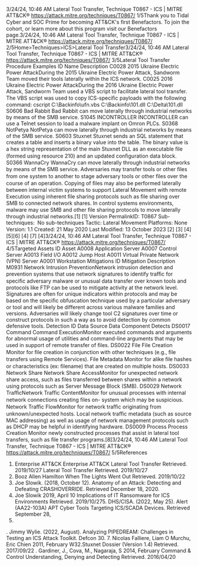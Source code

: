 3/24/24, 10:46 AM Lateral Tool Transfer, Technique T0867 - ICS | MITRE ATT&CK®
https://attack.mitre.org/techniques/T0867/ 1/5Thank you to Tidal Cyber and SOC Prime for becoming ATT&CK's ﬁrst Benefactors. To join the cohort, or learn more about this program visit our
Benefactors page.3/24/24, 10:46 AM Lateral Tool Transfer, Technique T0867 - ICS | MITRE ATT&CK®
https://attack.mitre.org/techniques/T0867/ 2/5Home>Techniques>ICS>Lateral Tool Transfer3/24/24, 10:46 AM Lateral Tool Transfer, Technique T0867 - ICS | MITRE ATT&CK®
https://attack.mitre.org/techniques/T0867/ 3/5Lateral Tool Transfer
Procedure Examples
ID Name Description
C0028 2015 Ukraine Electric
Power AttackDuring the 2015 Ukraine Electric Power Attack, Sandworm Team moved their tools laterally within the
ICS network. 
C0025 2016 Ukraine Electric
Power AttackDuring the 2016 Ukraine Electric Power Attack, Sandworm Team used a VBS script to facilitate
lateral tool transfer. The VBS script was used to copy ICS-speciﬁc payloads with the following
command: cscript C:\Backinfo\ufn.vbs C:\Backinfo\101.dll C:\Delta\101.dll
S0606 Bad Rabbit Bad Rabbit can move laterally through industrial networks by means of the SMB service. 
S1045 INCONTROLLER INCONTROLLER can use a Telnet session to load a malware implant on Omron PLCs.
S0368 NotPetya NotPetya can move laterally through industrial networks by means of the SMB service. 
S0603 Stuxnet Stuxnet sends an SQL statement that creates a table and inserts a binary value into the table. The
binary value is a hex string representation of the main Stuxnet DLL as an executable ﬁle (formed
using resource 210) and an updated conﬁguration data block. 
S0366 WannaCry WannaCry can move laterally through industrial networks by means of the SMB service. Adversaries may transfer tools or other ﬁles from one system to another to stage adversary tools or other ﬁles over the course of an
operation. Copying of ﬁles may also be performed laterally between internal victim systems to support Lateral Movement with remote
Execution using inherent ﬁle sharing protocols such as ﬁle sharing over SMB to connected network shares. 
In control systems environments, malware may use SMB and other ﬁle sharing protocols to move laterally through industrial networks.[1]
[1]
Version PermalinkID: T0867
Sub-techniques:  No sub-techniques
 
Tactic: Lateral Movement
 
Platforms: None
Version: 1.1
Created: 21 May 2020
Last Modiﬁed: 13 October 2023
[2]
[3]
[4]
[5][6]
[4]
[7]
[4]3/24/24, 10:46 AM Lateral Tool Transfer, Technique T0867 - ICS | MITRE ATT&CK®
https://attack.mitre.org/techniques/T0867/ 4/5Targeted Assets
ID Asset
A0008 Application Server
A0007 Control Server
A0013 Field I/O
A0012 Jump Host
A0011 Virtual Private Network (VPN) Server
A0001 Workstation
Mitigations
ID Mitigation Description
M0931 Network
Intrusion
PreventionNetwork intrusion detection and prevention systems that use network signatures to identify traﬃc for speciﬁc
adversary malware or unusual data transfer over known tools and protocols like FTP can be used to mitigate
activity at the network level. Signatures are often for unique indicators within protocols and may be based on
the speciﬁc obfuscation technique used by a particular adversary or tool and will likely be different across
various malware families and versions. Adversaries will likely change tool C2 signatures over time or
construct protocols in such a way as to avoid detection by common defensive tools. 
Detection
ID Data Source Data Component Detects
DS0017 Command Command
ExecutionMonitor executed commands and arguments for abnormal usage of utilities and
command-line arguments that may be used in support of remote transfer of ﬁles.
DS0022 File File Creation Monitor for ﬁle creation in conjunction with other techniques (e.g., ﬁle transfers using
Remote Services).
File Metadata Monitor for alike ﬁle hashes or characteristics (ex: ﬁlename) that are created on multiple
hosts.
DS0033 Network Share Network Share
AccessMonitor for unexpected network share access, such as ﬁles transferred between shares
within a network using protocols such as Server Message Block (SMB).
DS0029 Network TraﬃcNetwork Traﬃc
ContentMonitor for unusual processes with internal network connections creating ﬁles on-
system which may be suspicious.
Network Traﬃc
FlowMonitor for network traﬃc originating from unknown/unexpected hosts. Local network
traﬃc metadata (such as source MAC addressing) as well as usage of network
management protocols such as DHCP may be helpful in identifying hardware.
DS0009 Process Process Creation Monitor newly constructed processes that assist in lateral tool transfers, such as ﬁle
transfer programs.[8]3/24/24, 10:46 AM Lateral Tool Transfer, Technique T0867 - ICS | MITRE ATT&CK®
https://attack.mitre.org/techniques/T0867/ 5/5References
1. Enterprise ATT&CK Enterprise ATT&CK Lateral Tool Transfer
Retrieved. 2019/10/27 Lateral Tool Transfer Retrieved.
2019/10/27
2. Booz Allen Hamilton When The Lights Went Out Retrieved.
2019/10/22
3. Joe Slowik. (2018, October 12). Anatomy of an Attack:
Detecting and Defeating CRASHOVERRIDE. Retrieved
December 18, 2020.
4. Joe Slowik 2019, April 10 Implications of IT Ransomware for
ICS Environments Retrieved. 2019/10/275. DHS/CISA. (2022, May 25). Alert (AA22-103A) APT Cyber
Tools Targeting ICS/SCADA Devices. Retrieved September 28,
2022.
 . Jimmy Wylie. (2022, August). Analyzing PIPEDREAM:
Challenges in Testing an ICS Attack Toolkit. Defcon 30.
7. Nicolas Falliere, Liam O Murchu, Eric Chien 2011, February
W32.Stuxnet Dossier (Version 1.4) Retrieved. 2017/09/22
 . Gardiner, J., Cova, M., Nagaraja, S 2014, February Command &
Control Understanding, Denying and Detecting Retrieved.
2016/04/20